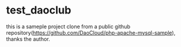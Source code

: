 # test_daoclub
this is a sameple project clone from a public github repository(https://github.com/DaoCloud/php-apache-mysql-sample), thanks the author.
